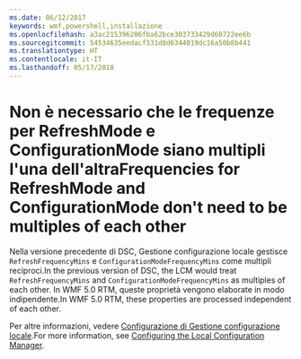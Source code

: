 ```yaml
---
ms.date: 06/12/2017
keywords: wmf,powershell,installazione
ms.openlocfilehash: a3ac215396206fba62bce303733429d60722ee6b
ms.sourcegitcommit: 54534635eedacf531d8d6344019dc16a50b8b441
ms.translationtype: HT
ms.contentlocale: it-IT
ms.lasthandoff: 05/17/2018
---
```

# <a name="frequencies-for-refreshmode-and-configurationmode-dont-need-to-be-multiples-of-each-other"></a><span data-ttu-id="edcee-102">Non è necessario che le frequenze per RefreshMode e ConfigurationMode siano multipli l'una dell'altra</span><span class="sxs-lookup"><span data-stu-id="edcee-102">Frequencies for RefreshMode and ConfigurationMode don't need to be multiples of each other</span></span>

<span data-ttu-id="edcee-103">Nella versione precedente di DSC, Gestione configurazione locale gestisce `RefreshFrequencyMins` e `ConfigurationModeFrequencyMins` come multipli reciproci.</span><span class="sxs-lookup"><span data-stu-id="edcee-103">In the previous version of DSC, the LCM would treat `RefreshFrequencyMins` and `ConfigurationModeFrequencyMins` as multiples of each other.</span></span> <span data-ttu-id="edcee-104">In WMF 5.0 RTM, queste proprietà vengono elaborate in modo indipendente.</span><span class="sxs-lookup"><span data-stu-id="edcee-104">In WMF 5.0 RTM, these properties are processed independent of each other.</span></span>

<span data-ttu-id="edcee-105">Per altre informazioni, vedere [Configurazione di Gestione configurazione locale](https://msdn.microsoft.com/powershell/dsc/metaconfig).</span><span class="sxs-lookup"><span data-stu-id="edcee-105">For more information, see [Configuring the Local Configuration Manager](https://msdn.microsoft.com/powershell/dsc/metaconfig).</span></span>
